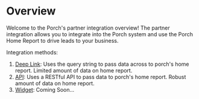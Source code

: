 # Overview

Welcome to the Porch's partner integration overview! The partner integration allows you to integrate into the Porch system and use the Porch Home Report to drive leads to your business.

Integration methods:

1. [Deep Link](#deep-link): Uses the query string to pass data across to porch's home report. Limited amount of data on home report.
2. [API](#api): Uses a RESTful API to pass data to porch's home report. Robust amount of data on home report.
2. [Widget](#widget): Coming Soon...


